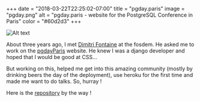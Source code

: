 +++
date = "2018-03-22T22:25:02-07:00"
title = "pgday.paris"
image = "pgday.png"
alt = "pgday.paris - website for the PostgreSQL Conference in Paris"
color = "#60d2d3"
+++


![Alt text](/images/pgday.png)

About three years ago, I met [Dimitri Fontaine](https://tapoueh.org/) at the fosdem. He asked me to work on the [pgdayParis](2015.pgday.paris) website. He knew I was a django developer and hoped that I would be good at CSS...

But working on this, helped me get into this amazing community (mostly by drinking beers the day of the deployment), use heroku for the first time and made me want to do talks. So, hurray !

Here is the [repository](https://github.com/louiseGrandjonc/pgdayparis) by the way !